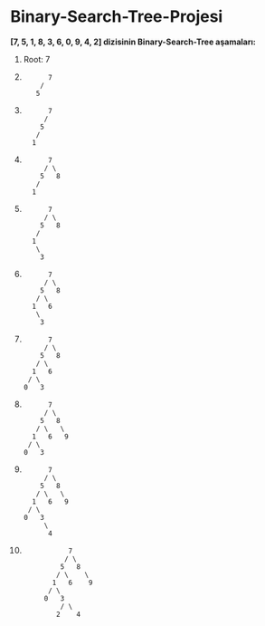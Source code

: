 # Binary-Search-Tree-Projesi
**[7, 5, 1, 8, 3, 6, 0, 9, 4, 2] dizisinin Binary-Search-Tree aşamaları:**

1. Root: 7

2. ```
         7
       /
      5
   ```


3. ```
         7
        /
       5
      /
     1
   ```


4. ```
         7
        / \
       5   8
      /
     1 
   ```


5. ```
         7
        / \
       5   8
      /
     1
      \
       3
   ```


6. ```      
         7
        / \
       5   8 
      / \
     1   6
      \
       3
   ```


7. ```      
         7
        / \
       5   8
      / \
     1   6
    / \
   0   3
   ```


8. ```      
         7
        / \
       5   8
      / \   \
     1   6   9
    / \
   0   3 
   ```


9. ```
         7
        / \
       5   8
      / \   \
     1   6   9
    / \
   0   3
        \
         4
   ```


10. ```
               7
              / \
             5   8
            / \    \
           1   6    9
          / \
         0   3
             / \
            2    4
    
   ```
   